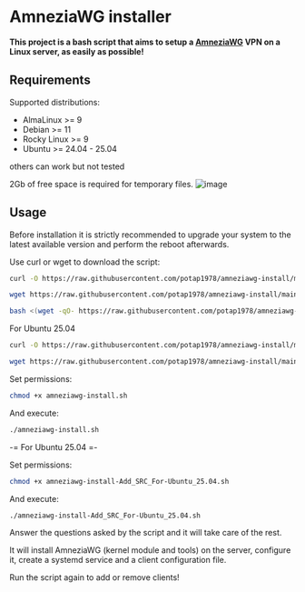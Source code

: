 # AmneziaWG installer

**This project is a bash script that aims to setup a [AmneziaWG](https://docs.amnezia.org/ru/documentation/amnezia-wg/) VPN on a Linux server, as easily as possible!**

## Requirements

Supported distributions:

- AlmaLinux >= 9
- Debian >= 11
- Rocky Linux >= 9
- Ubuntu >= 24.04 - 25.04

others can work but not tested

2Gb of free space is required for temporary files.
![image](https://github.com/user-attachments/assets/0d58011d-82c8-410d-a8f2-a58d0a0aa638)


## Usage

Before installation it is strictly recommended to upgrade your system to the latest available version and perform the reboot afterwards.

Use curl or wget to download the script:
```bash
curl -O https://raw.githubusercontent.com/potap1978/amneziawg-install/main/amneziawg-install.sh
```
```bash
wget https://raw.githubusercontent.com/potap1978/amneziawg-install/main/amneziawg-install.sh
```
```bash
bash <(wget -qO- https://raw.githubusercontent.com/potap1978/amneziawg-install/main/amneziawg-install.sh)
```

For Ubuntu 25.04
```bash
curl -O https://raw.githubusercontent.com/potap1978/amneziawg-install/main/amneziawg-install-Add_SRC_For-Ubuntu_25.04.sh
```
```bash
wget https://raw.githubusercontent.com/potap1978/amneziawg-install/main/amneziawg-install-Add_SRC_For-Ubuntu_25.04.sh
```

Set permissions:
```bash
chmod +x amneziawg-install.sh
```
And execute:
```bash
./amneziawg-install.sh
```

-= For Ubuntu 25.04 =-

Set permissions:
```bash
chmod +x amneziawg-install-Add_SRC_For-Ubuntu_25.04.sh
```
And execute:
```bash
./amneziawg-install-Add_SRC_For-Ubuntu_25.04.sh
```

Answer the questions asked by the script and it will take care of the rest.

It will install AmneziaWG (kernel module and tools) on the server, configure it, create a systemd service and a client configuration file.

Run the script again to add or remove clients!
